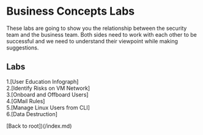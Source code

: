 <h1>Business Concepts Labs</h1>
These labs are going to show you the relationship between the security team and the business team. Both sides need to work with each other to be successful and we need to understand their viewpoint while making suggestions.


<h2>Labs</h2>
1.[User Education Infograph]<br>
2.[Identify Risks on VM Network] <br>
3.[Onboard and Offboard Users]<br>
4.[GMail Rules]<br>
5.[Manage Linux Users from CLI]<br>
6.[Data Destruction]<br>




[Back to root])(/index.md)

